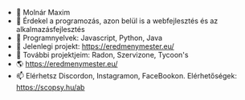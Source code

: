 - 👋 Molnár Maxim
- 👀 Érdekel a programozás, azon belül is a webfejlesztés és az alkalmazásfejlesztés
- 🌱 Programnyelvek: Javascript, Python, Java
- 🏢 Jelenlegi projekt: https://eredmenymester.eu/
- 💞️ További projektjeim: Radon, Szervizone, Tycoon's
- 🌎 https://eredmenymester.eu/
- 📫 Elérhetsz Discordon, Instagramon, FaceBookon. Elérhetőségek: https://scopsy.hu/ab

<!---
szkobzi/szkobzi is a ✨ special ✨ repository because its `README.md` (this file) appears on your GitHub profile.
You can click the Preview link to take a look at your changes.
--->
